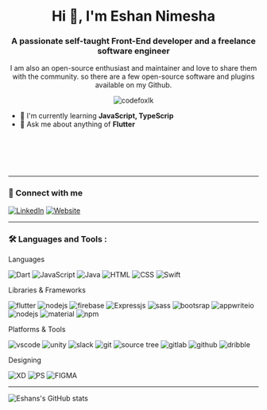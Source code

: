<h1 align="center">Hi 👋, I'm Eshan Nimesha</h1>
<h3 align="center">A passionate self-taught Front-End developer and a freelance software engineer</h3>

<p align="center">
I am also an open-source enthusiast and maintainer and love to share them with the community. so there are a few open-source software and plugins available on my Github.
</p>

<p align="center"> <img src="https://komarev.com/ghpvc/?username=codefoxlk&label=Profile%20views&color=0e75b6&style=flat" alt="codefoxlk" /> </p>


+ 🌱 I'm currently learning  __JavaScript, TypeScrip__
+ 💬 Ask me about anything of  __Flutter__


\
&nbsp;\
&nbsp;\
&nbsp;

------------


### 🔗  Connect with me
<p>
<a href="www.linkedin.com/in/eshan-nimesha-a57434149"><img src="https://img.shields.io/badge/LinkedIn-0077B5?style=for-the-badge&logo=linkedin&logoColor=white" alt="LinkedIn"></a> <a href="https://eshannimesha.com/"><img src="https://img.shields.io/badge/website-000000?style=for-the-badge&logo=About.me&logoColor=white" alt="Website"></a>

</p>


------------



### 🛠  Languages and Tools :

Languages
<p>
 <img src  = "https://img.shields.io/badge/Dart-0175C2?style=for-the-badge&logo=dart&logoColor=white" alt = "Dart">
 <img src  = "https://img.shields.io/badge/JavaScript-323330?style=for-the-badge&logo=javascript&logoColor=F7DF1E" alt = "JavaScript">
  <img src  = "https://img.shields.io/badge/Java-ED8B00?style=for-the-badge&logo=java&logoColor=white" alt = "Java">
    <img src  = "https://img.shields.io/badge/HTML5-E34F26?style=for-the-badge&logo=html5&logoColor=white" alt = "HTML">
	    <img src  = "https://img.shields.io/badge/CSS3-1572B6?style=for-the-badge&logo=css3&logoColor=white" alt = "CSS">
  <img src  = "https://img.shields.io/badge/Swift-FA7343?style=for-the-badge&logo=swift&logoColor=white" alt = "Swift">
</p>


Libraries & Frameworks
<p>
 <img src  = "https://img.shields.io/badge/Flutter-02569B?style=for-the-badge&logo=flutter&logoColor=white" alt = "flutter">
 <img src  = "https://img.shields.io/badge/Node.js-339933?style=for-the-badge&logo=nodedotjs&logoColor=white" alt = "nodejs">
  <img src  = "https://img.shields.io/badge/firebase-ffca28?style=for-the-badge&logo=firebase&logoColor=white" alt = "firebase">
    <img src  = "https://img.shields.io/badge/Express.js-000000?style=for-the-badge&logo=express&logoColor=white" alt = "Expressjs">
    <img src  = "https://img.shields.io/badge/Sass-CC6699?style=for-the-badge&logo=sass&logoColor=white" alt = "sass">
  <img src  = "https://img.shields.io/badge/Bootstrap-563D7C?style=for-the-badge&logo=bootstrap&logoColor=white" alt = "bootsrap">
  <img src  = "https://img.shields.io/badge/Appwrite-F02E65?style=for-the-badge&logo=Appwrite&logoColor=white" alt = "appwriteio">
 <img src  = "https://img.shields.io/badge/Node.js-339933?style=for-the-badge&logo=nodedotjs&logoColor=white" alt = "nodejs">
  <img src  = "https://img.shields.io/badge/Material%20UI-007FFF?style=for-the-badge&logo=mui&logoColor=white" alt = "material">
    <img src  = "https://img.shields.io/badge/npm-CB3837?style=for-the-badge&logo=npm&logoColor=white" alt = "npm">

</p>

Platforms & Tools
<p>
 <img src  = "https://img.shields.io/badge/Visual_Studio_Code-0078D4?style=for-the-badge&logo=visual%20studio%20code&logoColor=white" alt = "vscode">
 <img src  = "https://img.shields.io/badge/Unity-100000?style=for-the-badge&logo=unity&logoColor=white" alt = "unity">
 <img src  = "https://img.shields.io/badge/Slack-4A154B?style=for-the-badge&logo=slack&logoColor=white" alt = "slack">
  <img src  = "https://img.shields.io/badge/GIT-E44C30?style=for-the-badge&logo=git&logoColor=white" alt = "git">
 <img src  = "https://img.shields.io/badge/Sourcetree-0052CC?style=for-the-badge&logo=Sourcetree&logoColor=white" alt = "source tree">
 <img src  = "https://img.shields.io/badge/GitLab-330F63?style=for-the-badge&logo=gitlab&logoColor=white" alt = "gitlab">
  <img src  = "https://img.shields.io/badge/GitHub-100000?style=for-the-badge&logo=github&logoColor=white" alt = "github">
  <img src  = "https://img.shields.io/badge/Dribbble-EA4C89?style=for-the-badge&logo=dribbble&logoColor=white" alt = "dribble">
</p>

Designing
<p>
 <img src  = "https://img.shields.io/badge/Adobe%20XD-470137?style=for-the-badge&logo=Adobe%20XD&logoColor=#FF61F6" alt = "XD">
 <img src  = "https://img.shields.io/badge/Adobe%20Photoshop-31A8FF?style=for-the-badge&logo=Adobe%20Photoshop&logoColor=white" alt = "PS">
  <img src  = "https://img.shields.io/badge/Figma-F24E1E?style=for-the-badge&logo=figma&logoColor=white" alt = "FIGMA">
</p>


------------



![Eshans's GitHub stats](https://github-readme-stats.vercel.app/api?username=codefoxlk&count_private=true&theme=dark)



